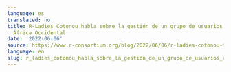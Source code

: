 ```yaml
---
language: es
translated: no
title: R-Ladies Cotonou habla sobre la gestión de un grupo de usuarios R en Benín,
  África Occidental
date: '2022-06-06'
source: https://www.r-consortium.org/blog/2022/06/06/r-ladies-cotonou-talks-about-running-a-group-in-a-developing-country
language: en
slug: r_ladies_cotonou_habla_sobre_la_gestión_de_un_grupo_de_usuarios_r_en_benín_áfrica_occidental
---
```




